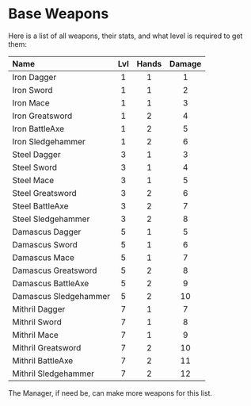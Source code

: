 # Base Weapons

Here is a list of all weapons, their stats, and what level is required to get them: 

| Name                  | Lvl  | Hands | Damage |
| :-------------------- | :--: | :---: | :----: |
| Iron Dagger           | 1    | 1     | 1      |
| Iron Sword            | 1    | 1     | 2      |
| Iron Mace             | 1    | 1     | 3      |
| Iron Greatsword       | 1    | 2     | 4      |
| Iron BattleAxe        | 1    | 2     | 5      |
| Iron Sledgehammer     | 1    | 2     | 6      |
| Steel Dagger          | 3    | 1     | 3      |
| Steel Sword           | 3    | 1     | 4      |
| Steel Mace            | 3    | 1     | 5      |
| Steel Greatsword      | 3    | 2     | 6      |
| Steel BattleAxe       | 3    | 2     | 7      |
| Steel Sledgehammer    | 3    | 2     | 8      |
| Damascus Dagger       | 5    | 1     | 5      |
| Damascus Sword        | 5    | 1     | 6      | 
| Damascus Mace         | 5    | 1     | 7      |
| Damascus Greatsword   | 5    | 2     | 8      |
| Damascus BattleAxe    | 5    | 2     | 9      |
| Damascus Sledgehammer | 5    | 2     | 10     | 
| Mithril Dagger        | 7    | 1     | 7      |
| Mithril Sword         | 7    | 1     | 8      |
| Mithril Mace          | 7    | 1     | 9      |
| Mithril Greatsword    | 7    | 2     | 10     |
| Mithril BattleAxe     | 7    | 2     | 11     | 
| Mithril Sledgehammer  | 7    | 2     | 12     |

The Manager, if need be, can make more weapons for this list.